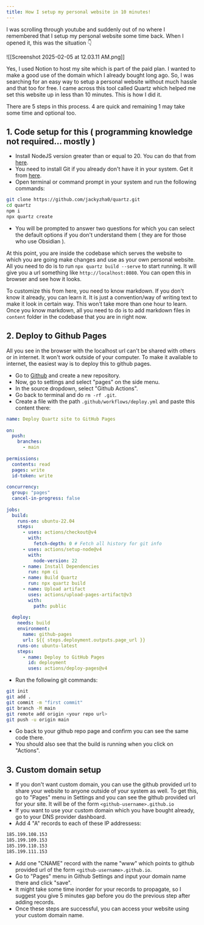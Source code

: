 ```yaml
---
title: How I setup my personal website in 10 minutes!
---
```


I was scrolling through youtube and suddenly out of no where I remembered that I setup my personal website some time back. When I opened it, this was the situation 👇

![[Screenshot 2025-02-05 at 12.03.11 AM.png]]

Yes, I used Notion to host my site which is part of the paid plan. I wanted to make a good use of the domain which I already bought long ago. So, I was searching for an easy way to setup a personal website without much hassle and that too for free. I came across this tool called Quartz which helped me set this website up in less than 10 minutes. This is how I did it.

There are 5 steps in this process. 4 are quick and remaining 1 may take some time and optional too.

## 1. Code setup for this ( programming knowledge not required... mostly )

- Install NodeJS version greater than or equal to 20. You can do that from [here](https://nodejs.org/en/download).
- You need to install Git if you already don't have it in your system. Get it from [here](https://git-scm.com/downloads).
- Open terminal or command prompt in your system and run the following commands:
```bash
git clone https://github.com/jackyzha0/quartz.git
cd quartz
npm i
npx quartz create
```
- You will be prompted to answer two questions for which you can select the default options if you don't understand them ( they are for those who use Obsidian ).

At this point, you are inside the codebase which serves the website to which you are going make changes and use as your own personal website. All you need to do is to run `npx quartz build --serve` to start running. It will give you a url something like `http://localhost:8080`. You can open this in browser and see how it looks.

To customize this from here, you need to know markdown. If you don't know it already, you can learn it. It is just a convention/way of writing text to make it look in certain way. This won't take more than one hour to learn. Once you know markdown, all you need to do is to add markdown files in `content` folder in the codebase that you are in right now.

## 2. Deploy to Github Pages

All you see in the browser with the localhost url can't be shared with others or in internet. It won't work outside of your computer. To make it available to internet, the easiest way is to deploy this to github pages.

- Go to [Github](https://www.github.com) and create a new repository.
- Now, go to settings and select "pages" on the side menu.
- In the source dropdown, select "Github Actions".
- Go back to terminal and do `rm -rf .git`.
- Create a file with the path `.github/workflows/deploy.yml` and paste this content there:
```yaml
name: Deploy Quartz site to GitHub Pages
 
on:
  push:
    branches:
      - main
 
permissions:
  contents: read
  pages: write
  id-token: write
 
concurrency:
  group: "pages"
  cancel-in-progress: false
 
jobs:
  build:
    runs-on: ubuntu-22.04
    steps:
      - uses: actions/checkout@v4
        with:
          fetch-depth: 0 # Fetch all history for git info
      - uses: actions/setup-node@v4
        with:
          node-version: 22
      - name: Install Dependencies
        run: npm ci
      - name: Build Quartz
        run: npx quartz build
      - name: Upload artifact
        uses: actions/upload-pages-artifact@v3
        with:
          path: public
 
  deploy:
    needs: build
    environment:
      name: github-pages
      url: ${{ steps.deployment.outputs.page_url }}
    runs-on: ubuntu-latest
    steps:
      - name: Deploy to GitHub Pages
        id: deployment
        uses: actions/deploy-pages@v4
```
- Run the following git commands:
```bash
git init
git add .
git commit -m "first commit"
git branch -M main
git remote add origin <your repo url>
git push -u origin main
```
- Go back to your github repo page and confirm you can see the same code there.
- You should also see that the build is running when you click on "Actions".

## 3. Custom domain setup

- If you don't want custom domain, you can use the github provided url to share your website to anyone outside of your system as well. To get this, go to "Pages" menu in Settings and you can see the github provided url for your site. It will be of the form `<github-username>.github.io`
- If you want to use your custom domain which you have bought already, go to your DNS provider dashboard.
- Add 4 "A" records to each of these IP addressess:
```bash
185.199.108.153
185.199.109.153
185.199.110.153
185.199.111.153
```
- Add one "CNAME" record with the name "www" which points to github provided url of the form `<github-username>.github.io`.
- Go to "Pages" menu in Github Settings and input your domain name there and click "save".
- It might take some time inorder for your records to propagate, so I suggest you give 5 minutes gap before you do the previous step after adding records.
- Once these steps are successful, you can access your website using your custom domain name.